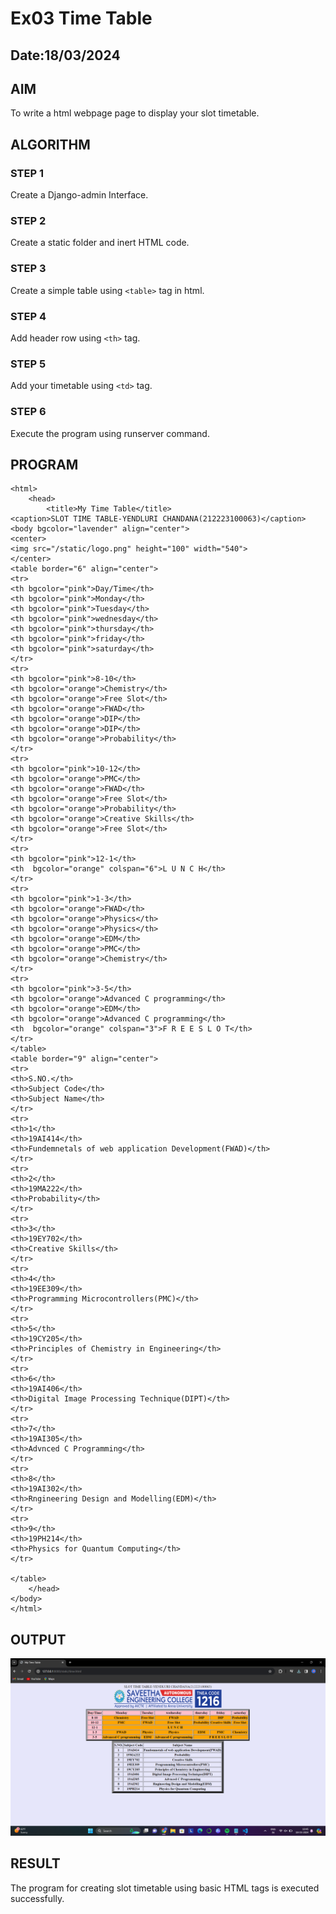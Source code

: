 # Ex03 Time Table
## Date:18/03/2024

## AIM
To write a html webpage page to display your slot timetable.

## ALGORITHM
### STEP 1
Create a Django-admin Interface.

### STEP 2
Create a static folder and inert HTML code.

### STEP 3
Create a simple table using ```<table>``` tag in html.

### STEP 4
Add header row using ```<th>``` tag.

### STEP 5
Add your timetable using ```<td>``` tag.

### STEP 6
Execute the program using runserver command.

## PROGRAM
```
<html>
    <head>
        <title>My Time Table</title>
<caption>SLOT TIME TABLE-YENDLURI CHANDANA(212223100063)</caption>
<body bgcolor="lavender" align="center">
<center>
<img src="/static/logo.png" height="100" width="540">
</center>
<table border="6" align="center">
<tr>
<th bgcolor="pink">Day/Time</th>
<th bgcolor="pink">Monday</th>
<th bgcolor="pink">Tuesday</th>
<th bgcolor="pink">wednesday</th>
<th bgcolor="pink">thursday</th>
<th bgcolor="pink">friday</th>
<th bgcolor="pink">saturday</th>
</tr>
<tr>
<th bgcolor="pink">8-10</th>
<th bgcolor="orange">Chemistry</th>
<th bgcolor="orange">Free Slot</th>
<th bgcolor="orange">FWAD</th>
<th bgcolor="orange">DIP</th>
<th bgcolor="orange">DIP</th>
<th bgcolor="orange">Probability</th>
</tr>
<tr>
<th bgcolor="pink">10-12</th>
<th bgcolor="orange">PMC</th>
<th bgcolor="orange">FWAD</th>
<th bgcolor="orange">Free Slot</th>
<th bgcolor="orange">Probability</th>
<th bgcolor="orange">Creative Skills</th>
<th bgcolor="orange">Free Slot</th>
</tr>
<tr>
<th bgcolor="pink">12-1</th>
<th  bgcolor="orange" colspan="6">L U N C H</th>
</tr>
<tr>
<th bgcolor="pink">1-3</th>
<th bgcolor="orange">FWAD</th>
<th bgcolor="orange">Physics</th>
<th bgcolor="orange">Physics</th>
<th bgcolor="orange">EDM</th>
<th bgcolor="orange">PMC</th>
<th bgcolor="orange">Chemistry</th>
</tr>
<tr>
<th bgcolor="pink">3-5</th>
<th bgcolor="orange">Advanced C programming</th>
<th bgcolor="orange">EDM</th>
<th bgcolor="orange">Advanced C programming</th>
<th  bgcolor="orange" colspan="3">F R E E S L O T</th>
</tr>
</table>
<table border="9" align="center">
<tr>
<th>S.NO.</th>
<th>Subject Code</th>
<th>Subject Name</th>
</tr>
<tr>
<th>1</th>
<th>19AI414</th>
<th>Fundemnetals of web application Development(FWAD)</th>
</tr>
<tr>
<th>2</th>
<th>19MA222</th>
<th>Probability</th>
</tr>
<tr>
<th>3</th>
<th>19EY702</th>
<th>Creative Skills</th>
</tr>
<tr>
<th>4</th>
<th>19EE309</th>
<th>Programming Microcontrollers(PMC)</th>
</tr>
<tr>
<th>5</th>
<th>19CY205</th>
<th>Principles of Chemistry in Engineering</th>
</tr>
<tr>
<th>6</th>
<th>19AI406</th>
<th>Digital Image Processing Technique(DIPT)</th>
</tr>
<tr>
<th>7</th>
<th>19AI305</th>
<th>Advnced C Programming</th>
</tr>
<tr>
<th>8</th>
<th>19AI302</th>
<th>Rngineering Design and Modelling(EDM)</th>
</tr>
<tr>
<th>9</th>
<th>19PH214</th>
<th>Physics for Quantum Computing</th>
</tr>

</table>
    </head>
</body>
</html>
```




## OUTPUT
![alt text](<Screenshot 2024-03-18 104518.png>)
## RESULT
The program for creating slot timetable using basic HTML tags is executed successfully.

